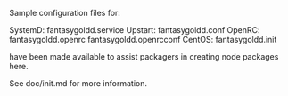 Sample configuration files for:

SystemD: fantasygoldd.service
Upstart: fantasygoldd.conf
OpenRC:  fantasygoldd.openrc
         fantasygoldd.openrcconf
CentOS:  fantasygoldd.init

have been made available to assist packagers in creating node packages here.

See doc/init.md for more information.
